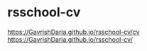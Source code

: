 # rsschool-cv
https://GavrishDaria.github.io/rsschool-cv/cv
https://GavrishDaria.github.io/rsschool-cv/
